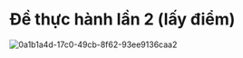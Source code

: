 # Đề thực hành lần 2 (lấy điểm)

![0a1b1a4d-17c0-49cb-8f62-93ee9136caa2](https://user-images.githubusercontent.com/64203006/167828070-39fe6aac-7614-496f-81e2-4fdc78e4f4b9.jpg)

